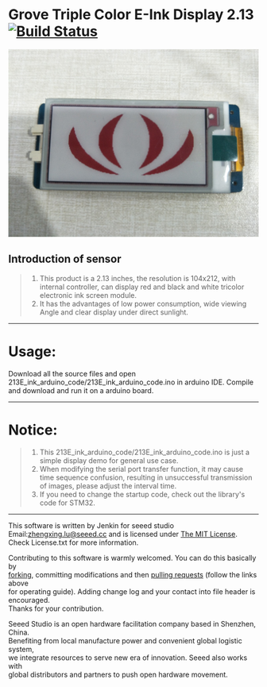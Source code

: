 Grove Triple Color E-Ink Display 2.13  [![Build Status](https://travis-ci.com/Seeed-Studio/Grove_Triple_Color_E-lnk_2.13.svg?branch=master)](https://travis-ci.com/Seeed-Studio/Grove_Triple_Color_E-lnk_2.13)
=================================  

![Grove Triple Color E-Ink Display 2.13](https://github.com/Jenkinlu001/Seeed_Picture/blob/master/213e-ink.jpg)  


Introduction of sensor
----------------------------  
>1.  This product is a 2.13 inches, the resolution is 104x212, with internal controller, can display red and black and white tricolor electronic ink screen module.
>2.  It has the advantages of low power consumption, wide viewing Angle and clear display under direct sunlight.

***
Usage:
==========  
Download all the source files and open 213E_ink_arduino_code/213E_ink_arduino_code.ino in arduino IDE. Compile and download and run it on a arduino board.

****
Notice:
=========
>1. This 213E_ink_arduino_code/213E_ink_arduino_code.ino is just a simple display demo for general use case.
>2. When modifying the serial port transfer function, it may cause time sequence confusion, resulting in unsuccessful transmission of images, please adjust the interval time.
>3. If you need to change the startup code, check out the library's code for STM32.



***
This software is written by Jenkin  for seeed studio<br>
Email:zhengxing.lu@seeed.cc
and is licensed under [The MIT License](http://opensource.org/licenses/mit-license.php). Check License.txt for more information.<br>

Contributing to this software is warmly welcomed. You can do this basically by<br>
[forking](https://help.github.com/articles/fork-a-repo), committing modifications and then [pulling requests](https://help.github.com/articles/using-pull-requests) (follow the links above<br>
for operating guide). Adding change log and your contact into file header is encouraged.<br>
Thanks for your contribution.

Seeed Studio is an open hardware facilitation company based in Shenzhen, China. <br>
Benefiting from local manufacture power and convenient global logistic system, <br>
we integrate resources to serve new era of innovation. Seeed also works with <br>
global distributors and partners to push open hardware movement.<br>
